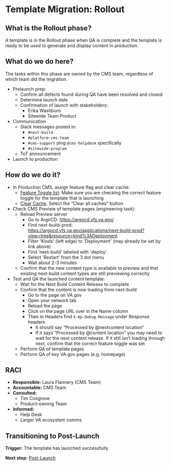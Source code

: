 # Template Migration: Rollout

## What is the Rollout phase?

A template is in the Rollout phase when QA is complete and the template is ready to be used to generate and display content in production.

## What do we do here?

The tasks within this phase are owned by the CMS team, regardless of which team did the migration.

- Prelaunch prep:
  - Confirm all defects found during QA have been resolved and closed
  - Determine launch date
  - Confirmation of launch with stakeholders:
    - Erika Washburn
    - Sitewide Team Product
- Communication
  - Slack messages posted in:
    - `#next-build`
    - `#platform-cms-team`
    - `#cms-support` ping `@cms-helpdesk` specifically
    - `#sitewide-program`
  - ToT announcement
- Launch to production

## How do we do it?

- In Production CMS, assign feature flag and clear cache:
  - [Feature Toggle list](https://prod.cms.va.gov/admin/config/system/feature_toggle). Make sure you are checking the correct feature toggle for the template that is launching
  - [Clear Cache](https://prod.cms.va.gov/admin/config/development/performance). Select the “Clear all caches” button
- Check CMS Preview of template pages (engineering task):
  - Reload Preview server
    - Go to ArgoCD: https://argocd.vfs.va.gov/
    - Find next-build-prod: https://argocd.vfs.va.gov/applications/next-build-prod?view=tree&resource=kind%3ADeployment
    - Filter 'Kinds' (left edge) to 'Deployment' (may already be set by link above)
    - Find 'next-build' labeled with 'deploy'
    - Select 'Restart' from the 3 dot menu
    - Wait about 2-3 minutes
  - Confirm that the new content type is available to preview and that existing next-build content types are still previewing correctly
- Test and QA the launched content template:
  - Wait for the Next Build Content Release to complete
  - Confirm that the content is now loading from next-build
    - Go to the page on VA.gov
    - Open your network tab
    - Reload the page
    - Click on the page URL over in the Name column
    - Then in Headers find `X-Ap-Debug-Message` under Response headers
      - It should say “Processed by @nextcontent location”
      - If it says “Processed by @content location” you may need to wait for the next content release. If it still isn’t loading through next, confirm that the correct feature toggle was set
  - Perform QA of template pages
  - Perform QA of key VA.gov pages (e.g. homepage)

## RACI

- **Responsible:** Laura Flannery (CMS Team)
- **Accountable:** CMS Team
- **Consulted:**
  - Tim Cosgrove
  - Product-owning Team
- **Informed:**
  - Help Desk
  - Larger VA ecosystem comms

## Transitioning to Post-Launch

**Trigger:** The template has launched successfully.

**Next step:** [Post-Launch](./post-launch.md)
